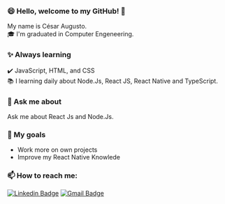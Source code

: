 ### :smile: Hello, welcome to my GitHub! 👋

My name is César Augusto. <br>
:mortar_board: I'm graduated in Computer Engeneering. <br>


### :sparkles: Always learning
:heavy_check_mark: JavaScript, HTML, and CSS <br>
:books: I learning daily about Node.Js, React JS, React Native and TypeScript.

### 💬 Ask me about
Ask me about React Js and Node.Js.

### 🔭 My goals
- Work more on own projects
- Improve my React Native Knowlede

### 📫 How to reach me:
[![Linkedin Badge](https://img.shields.io/badge/-Linkedin-blue?style=flat-square&logo=Linkedin&logoColor=white&link=https://www.linkedin.com/in/cesararamos/)](https://www.linkedin.com/in/cesararamos/)
[![Gmail Badge](https://img.shields.io/badge/-Gmail-c14438?style=flat-square&logo=Gmail&logoColor=white&link=mailto:cesarramos.aug@gmail.com)](mailto:cesarramos.aug@gmail.com)

<!--
**cesarramos95/cesarramos95** is a ✨ _special_ ✨ repository because its `README.md` (this file) appears on your GitHub profile.

Here are some ideas to get you started:

- 🔭 I’m currently working on ...
- 🌱 I’m currently learning ...
- 👯 I’m looking to collaborate on ...
- 🤔 I’m looking for help with ...
- 💬 Ask me about ...
- 📫 How to reach me: ...
- 😄 Pronouns: ...
- ⚡ Fun fact: ...
-->
